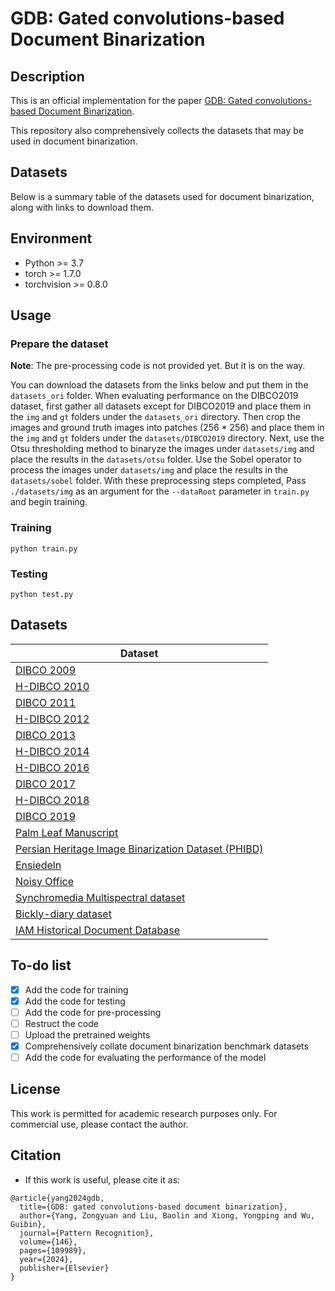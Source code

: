 # GDB: Gated convolutions-based Document Binarization
## Description
This is an official implementation for the paper [GDB: Gated convolutions-based Document Binarization](https://arxiv.org/abs/2302.02073).

This repository also comprehensively collects the datasets that may be used in document binarization.
## Datasets

Below is a summary table of the datasets used for document binarization, along with links to download them.

## Environment

- Python >= 3.7
- torch >= 1.7.0
- torchvision >= 0.8.0

## Usage

### Prepare the dataset

**Note**: The pre-processing code is not provided yet. But it is on the way.

You can download the datasets from the links below and put them in the `datasets_ori` folder. 
When evaluating performance on the DIBCO2019 dataset, 
first gather all datasets except for DIBCO2019 and place them in the `img` and `gt` folders under the `datasets_ori` directory.
Then crop the images and ground truth images into patches (256 * 256) and place them in the `img` and `gt` folders under the `datasets/DIBCO2019` directory.
Next, use the Otsu thresholding method to binaryze the images 
under `datasets/img` and place the results in the `datasets/otsu` folder. 
Use the Sobel operator to process the images under `datasets/img` 
and place the results in the `datasets/sobel` folder. 
With these preprocessing steps completed, 
Pass `./datasets/img` as an argument for the `--dataRoot` parameter in `train.py` and begin training.
### Training

```shell
python train.py
```

### Testing

```shell
python test.py
```

## Datasets

| Dataset                                                                                                                                                      |
|--------------------------------------------------------------------------------------------------------------------------------------------------------------|
| [DIBCO 2009](http://users.iit.demokritos.gr/~bgat/DIBCO2009/benchmark/)                                                                                      |
| [H-DIBCO 2010](http://users.iit.demokritos.gr/~bgat/H-DIBCO2010/benchmark/)                                                                                  |
| [DIBCO 2011](http://utopia.duth.gr/~ipratika/DIBCO2011/benchmark/)                                                                                           |
| [H-DIBCO 2012](http://utopia.duth.gr/~ipratika/HDIBCO2012/benchmark/)                                                                                        |
| [DIBCO 2013](http://utopia.duth.gr/~ipratika/DIBCO2013/benchmark/)                                                                                           |
| [H-DIBCO 2014](http://users.iit.demokritos.gr/~bgat/HDIBCO2014/benchmark/)                                                                                   |
| [H-DIBCO 2016](http://vc.ee.duth.gr/h-dibco2016/benchmark/)                                                                                                  |
| [DIBCO 2017](http://vc.ee.duth.gr/dibco2017/benchmark/)                                                                                                      |
| [H-DIBCO 2018](https://vc.ee.duth.gr/h-dibco2018/benchmark/)                                                                                                 |
| [DIBCO 2019](https://vc.ee.duth.gr/dibco2019/benchmark/)                                                                                                     |
| [Palm Leaf Manuscript](http://amadi.univ-lr.fr/ICFHR2016_Contest/)                                                                                           |
| [Persian Heritage Image Binarization Dataset (PHIBD)](http://www.iapr-tc11.org/mediawiki/index.php/Persian_Heritage_Image_Binarization_Dataset_(PHIBD_2012)) |
| [Ensiedeln](http://www.e-codices.unifr.ch/en/sbe/0611/)                                                                                                      |
| [Noisy Office](https://archive.ics.uci.edu/ml/datasets/NoisyOffice)                                                                                          |
| [Synchromedia Multispectral dataset](https://tc11.cvc.uab.es/datasets/SMADI_1)                                                                               |
| [Bickly-diary dataset](https://github.com/vqnhat/DSN-Binarization/files/2793688/original_gt_labeled.zip)                                                     |
| [IAM Historical Document Database](https://fki.tic.heia-fr.ch/databases/iam-historical-document-database)                                                    |


## To-do list
- [x] Add the code for training
- [x] Add the code for testing
- [ ] Add the code for pre-processing
- [ ] Restruct the code
- [ ] Upload the pretrained weights
- [x] Comprehensively collate document binarization benchmark datasets
- [ ] Add the code for evaluating the performance of the model
## License
This work is permitted for academic research purposes only. For commercial use, please contact the author. 
## Citation
- If this work is useful, please cite it as: 
```
@article{yang2024gdb,
  title={GDB: gated convolutions-based document binarization},
  author={Yang, Zongyuan and Liu, Baolin and Xiong, Yongping and Wu, Guibin},
  journal={Pattern Recognition},
  volume={146},
  pages={109989},
  year={2024},
  publisher={Elsevier}
}
```


